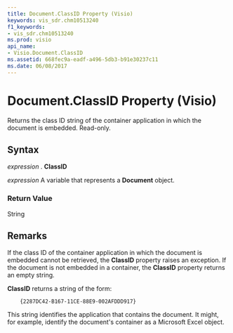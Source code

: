 ```yaml
---
title: Document.ClassID Property (Visio)
keywords: vis_sdr.chm10513240
f1_keywords:
- vis_sdr.chm10513240
ms.prod: visio
api_name:
- Visio.Document.ClassID
ms.assetid: 668fec9a-eadf-a496-5db3-b91e30237c11
ms.date: 06/08/2017
---
```



# Document.ClassID Property (Visio)

Returns the class ID string of the container application in which the document is embedded. Read-only.


## Syntax

 _expression_ . **ClassID**

 _expression_ A variable that represents a **Document** object.


### Return Value

String


## Remarks

If the class ID of the container application in which the document is embedded cannot be retrieved, the **ClassID** property raises an exception. If the document is not embedded in a container, the **ClassID** property returns an empty string.

 **ClassID** returns a string of the form:




```
    {2287DC42-B167-11CE-88E9-002AFDDD917}
```

This string identifies the application that contains the document. It might, for example, identify the document's container as a Microsoft Excel object.


